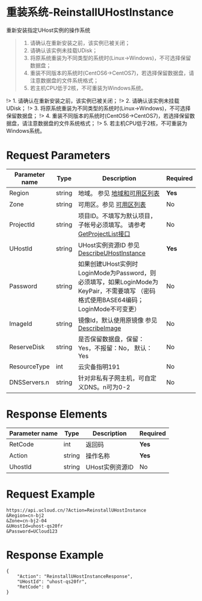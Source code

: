 # 重装系统-ReinstallUHostInstance

重新安装指定UHost实例的操作系统



> 1. 请确认在重新安装之前，该实例已被关闭； 
> 2. 请确认该实例未挂载UDisk； 
> 3. 将原系统重装为不同类型的系统时(Linux-&gt;Windows)，不可选择保留数据盘； 
> 4. 重装不同版本的系统时(CentOS6-&gt;CentOS7)，若选择保留数据盘，请注意数据盘的文件系统格式； 
> 5. 若主机CPU低于2核，不可重装为Windows系统。

!> 1. 请确认在重新安装之前，该实例已被关闭； 
!> 2. 请确认该实例未挂载UDisk； 
!> 3. 将原系统重装为不同类型的系统时(Linux-&gt;Windows)，不可选择保留数据盘； 
!> 4. 重装不同版本的系统时(CentOS6-&gt;CentOS7)，若选择保留数据盘，请注意数据盘的文件系统格式； 
!> 5. 若主机CPU低于2核，不可重装为Windows系统。

# Request Parameters
|Parameter name|Type|Description|Required|
|---|---|---|---|
|Region|string|地域。 参见 [地域和可用区列表](api/summary/regionlist)|**Yes**|
|Zone|string|可用区。参见 [可用区列表](api/summary/regionlist)|No|
|ProjectId|string|项目ID。不填写为默认项目，子帐号必须填写。 请参考[GetProjectList接口](api/summary/get_project_list)|No|
|UHostId|string|UHost实例资源ID 参见 [DescribeUHostInstance](api/uhost-api/describe_uhost_instance)|**Yes**|
|Password|string|如果创建UHost实例时LoginMode为Password，则必须填写，如果LoginMode为KeyPair，不需要填写 （密码格式使用BASE64编码；LoginMode不可变更）|No|
|ImageId|string|镜像Id，默认使用原镜像 参见 [DescribeImage](api/uhost-api/describe_image)|No|
|ReserveDisk|string|是否保留数据盘，保留：Yes，不报留：No， 默认：Yes|No|
|ResourceType|int|云灾备指明191|No|
|DNSServers.n|string|针对非私有子网主机，可自定义DNS。n可为0-2|No|

# Response Elements
|Parameter name|Type|Description|Required|
|---|---|---|---|
|RetCode|int|返回码|**Yes**|
|Action|string|操作名称|**Yes**|
|UhostId|string|UHost实例资源ID|No|

# Request Example
```
https://api.ucloud.cn/?Action=ReinstallUHostInstance
&Region=cn-bj2
&Zone=cn-bj2-04
&UHostId=uhost-qs20fr
&Password=UCloud123
```

# Response Example
```
{
    "Action": "ReinstallUHostInstanceResponse", 
    "UHostId": "uhost-qs20fr", 
    "RetCode": 0
}
```

